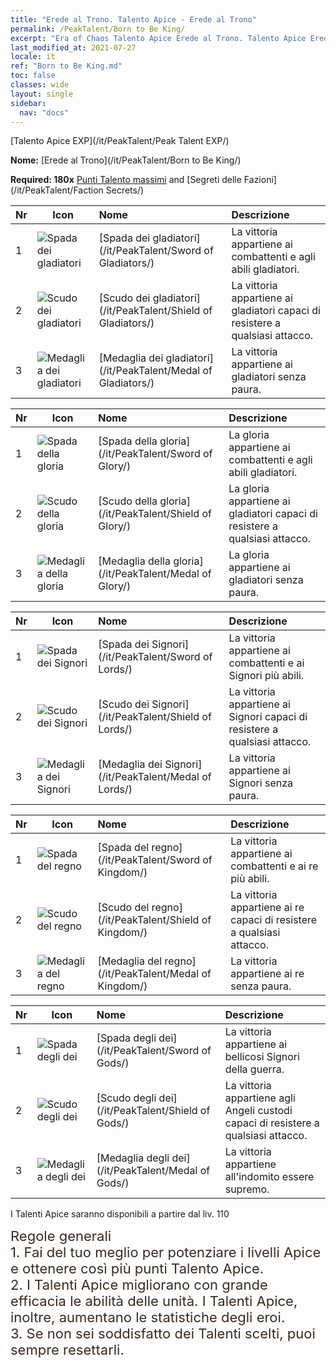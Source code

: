 ```yaml
---
title: "Erede al Trono. Talento Apice - Erede al Trono"
permalink: /PeakTalent/Born to Be King/
excerpt: "Era of Chaos Talento Apice Erede al Trono. Talento Apice Erede al Trono. Erede al Trono"
last_modified_at: 2021-07-27
locale: it
ref: "Born to Be King.md"
toc: false
classes: wide
layout: single
sidebar:
  nav: "docs"
---
```


  [Talento Apice EXP](/it/PeakTalent/Peak Talent EXP/)

  **Nome:** [Erede al Trono](/it/PeakTalent/Born to Be King/)

  **Required: 180x** [Punti Talento massimi](/ItemsIT/con_934/) and [Segreti delle Fazioni](/it/PeakTalent/Faction Secrets/)

  | Nr | Icon | Nome | Descrizione |
  |:---|------|:-----------|:-----------|
  | 1 | ![Spada dei gladiatori](/images/pt/talent_4101.png) | [Spada dei gladiatori](/it/PeakTalent/Sword of Gladiators/) | La vittoria appartiene ai combattenti e agli abili gladiatori. |
  | 2 | ![Scudo dei gladiatori](/images/pt/talent_4102.png) | [Scudo dei gladiatori](/it/PeakTalent/Shield of Gladiators/) | La vittoria appartiene ai gladiatori capaci di resistere a qualsiasi attacco. |
  | 3 | ![Medaglia dei gladiatori](/images/pt/talent_4103.png) | [Medaglia dei gladiatori](/it/PeakTalent/Medal of Gladiators/) | La vittoria appartiene ai gladiatori senza paura. |


  | Nr | Icon | Nome | Descrizione |
  |:---|------|:-----------|:-----------|
  | 1 | ![Spada della gloria](/images/pt/talent_4201.png) | [Spada della gloria](/it/PeakTalent/Sword of Glory/) | La gloria appartiene ai combattenti e agli abili gladiatori. |
  | 2 | ![Scudo della gloria](/images/pt/talent_4202.png) | [Scudo della gloria](/it/PeakTalent/Shield of Glory/) | La gloria appartiene ai gladiatori capaci di resistere a qualsiasi attacco. |
  | 3 | ![Medaglia della gloria](/images/pt/talent_4203.png) | [Medaglia della gloria](/it/PeakTalent/Medal of Glory/) | La gloria appartiene ai gladiatori senza paura. |


  | Nr | Icon | Nome | Descrizione |
  |:---|------|:-----------|:-----------|
  | 1 | ![Spada dei Signori](/images/pt/talent_4301.png) | [Spada dei Signori](/it/PeakTalent/Sword of Lords/) | La vittoria appartiene ai combattenti e ai Signori più abili. |
  | 2 | ![Scudo dei Signori](/images/pt/talent_4302.png) | [Scudo dei Signori](/it/PeakTalent/Shield of Lords/) | La vittoria appartiene ai Signori capaci di resistere a qualsiasi attacco. |
  | 3 | ![Medaglia dei Signori](/images/pt/talent_4303.png) | [Medaglia dei Signori](/it/PeakTalent/Medal of Lords/) | La vittoria appartiene ai Signori senza paura. |


  | Nr | Icon | Nome | Descrizione |
  |:---|------|:-----------|:-----------|
  | 1 | ![Spada del regno](/images/pt/talent_4401.png) | [Spada del regno](/it/PeakTalent/Sword of Kingdom/) | La vittoria appartiene ai combattenti e ai re più abili. |
  | 2 | ![Scudo del regno](/images/pt/talent_4402.png) | [Scudo del regno](/it/PeakTalent/Shield of Kingdom/) | La vittoria appartiene ai re capaci di resistere a qualsiasi attacco. |
  | 3 | ![Medaglia del regno](/images/pt/talent_4403.png) | [Medaglia del regno](/it/PeakTalent/Medal of Kingdom/) | La vittoria appartiene ai re senza paura. |


  | Nr | Icon | Nome | Descrizione |
  |:---|------|:-----------|:-----------|
  | 1 | ![Spada degli dei](/images/pt/talent_4501.png) | [Spada degli dei](/it/PeakTalent/Sword of Gods/) | La vittoria appartiene ai bellicosi Signori della guerra. |
  | 2 | ![Scudo degli dei](/images/pt/talent_4502.png) | [Scudo degli dei](/it/PeakTalent/Shield of Gods/) | La vittoria appartiene agli Angeli custodi capaci di resistere a qualsiasi attacco. |
  | 3 | ![Medaglia degli dei](/images/pt/talent_4503.png) | [Medaglia degli dei](/it/PeakTalent/Medal of Gods/) | La vittoria appartiene all'indomito essere supremo. |



  I Talenti Apice saranno disponibili a partire dal liv. 110

  <span style="color: #3c2a1e;font-size:22px">Regole generali</span><br/><span style="color: #3c2a1e;font-size:22px">1. Fai del tuo meglio per potenziare i livelli Apice e ottenere così più punti Talento Apice. </span><br/><span style="color: #3c2a1e;font-size:22px">2. I Talenti Apice migliorano con grande efficacia le abilità delle unità. I Talenti Apice, inoltre, aumentano le statistiche degli eroi. </span><br/><span style="color: #3c2a1e;font-size:22px">3. Se non sei soddisfatto dei Talenti scelti, puoi sempre resettarli.</span><br/>

